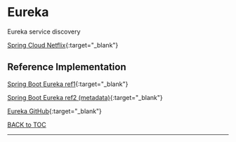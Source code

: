 # Eureka

Eureka service discovery

[Spring Cloud Netflix](https://cloud.spring.io/spring-cloud-netflix/reference/html/){:target="_blank"}


## Reference Implementation

[Spring Boot Eureka ref1](https://stackabuse.com/spring-cloud-service-discovery-with-eureka/){:target="_blank"}

[Spring Boot Eureka ref2 (metadata)](https://blog.codecentric.de/en/2018/01/spring-cloud-service-discovery-dynamic-metadata/){:target="_blank"}

[Eureka GitHub](https://github.com/Netflix/eureka){:target="_blank"}




[BACK to TOC](../../README.md)

----------